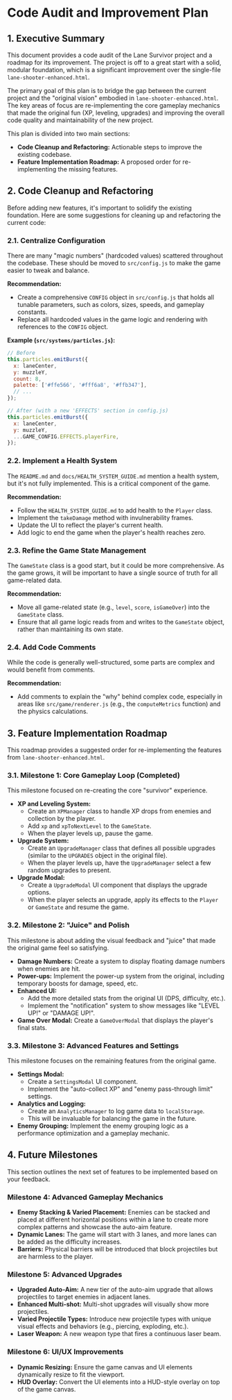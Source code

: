 # Code Audit and Improvement Plan

## 1. Executive Summary

This document provides a code audit of the Lane Survivor project and a roadmap for its improvement. The project is off to a great start with a solid, modular foundation, which is a significant improvement over the single-file `lane-shooter-enhanced.html`.

The primary goal of this plan is to bridge the gap between the current project and the "original vision" embodied in `lane-shooter-enhanced.html`. The key areas of focus are re-implementing the core gameplay mechanics that made the original fun (XP, leveling, upgrades) and improving the overall code quality and maintainability of the new project.

This plan is divided into two main sections:
*   **Code Cleanup and Refactoring:** Actionable steps to improve the existing codebase.
*   **Feature Implementation Roadmap:** A proposed order for re-implementing the missing features.

## 2. Code Cleanup and Refactoring

Before adding new features, it's important to solidify the existing foundation. Here are some suggestions for cleaning up and refactoring the current code:

### 2.1. Centralize Configuration

There are many "magic numbers" (hardcoded values) scattered throughout the codebase. These should be moved to `src/config.js` to make the game easier to tweak and balance.

**Recommendation:**

*   Create a comprehensive `CONFIG` object in `src/config.js` that holds all tunable parameters, such as colors, sizes, speeds, and gameplay constants.
*   Replace all hardcoded values in the game logic and rendering with references to the `CONFIG` object.

**Example (`src/systems/particles.js`):**

```javascript
// Before
this.particles.emitBurst({
  x: laneCenter,
  y: muzzleY,
  count: 8,
  palette: ['#ffe566', '#fff6a8', '#ffb347'],
  // ...
});

// After (with a new 'EFFECTS' section in config.js)
this.particles.emitBurst({
  x: laneCenter,
  y: muzzleY,
  ...GAME_CONFIG.EFFECTS.playerFire,
});
```

### 2.2. Implement a Health System

The `README.md` and `docs/HEALTH_SYSTEM_GUIDE.md` mention a health system, but it's not fully implemented. This is a critical component of the game.

**Recommendation:**

*   Follow the `HEALTH_SYSTEM_GUIDE.md` to add health to the `Player` class.
*   Implement the `takeDamage` method with invulnerability frames.
*   Update the UI to reflect the player's current health.
*   Add logic to end the game when the player's health reaches zero.

### 2.3. Refine the Game State Management

The `GameState` class is a good start, but it could be more comprehensive. As the game grows, it will be important to have a single source of truth for all game-related data.

**Recommendation:**

*   Move all game-related state (e.g., `level`, `score`, `isGameOver`) into the `GameState` class.
*   Ensure that all game logic reads from and writes to the `GameState` object, rather than maintaining its own state.

### 2.4. Add Code Comments

While the code is generally well-structured, some parts are complex and would benefit from comments.

**Recommendation:**

*   Add comments to explain the "why" behind complex code, especially in areas like `src/game/renderer.js` (e.g., the `computeMetrics` function) and the physics calculations.

## 3. Feature Implementation Roadmap

This roadmap provides a suggested order for re-implementing the features from `lane-shooter-enhanced.html`.

### 3.1. Milestone 1: Core Gameplay Loop (Completed)

This milestone focused on re-creating the core "survivor" experience.

*   **XP and Leveling System:**
    *   Create an `XPManager` class to handle XP drops from enemies and collection by the player.
    *   Add `xp` and `xpToNextLevel` to the `GameState`.
    *   When the player levels up, pause the game.
*   **Upgrade System:**
    *   Create an `UpgradeManager` class that defines all possible upgrades (similar to the `UPGRADES` object in the original file).
    *   When the player levels up, have the `UpgradeManager` select a few random upgrades to present.
*   **Upgrade Modal:**
    *   Create a `UpgradeModal` UI component that displays the upgrade options.
    *   When the player selects an upgrade, apply its effects to the `Player` or `GameState` and resume the game.

### 3.2. Milestone 2: "Juice" and Polish

This milestone is about adding the visual feedback and "juice" that made the original game feel so satisfying.

*   **Damage Numbers:** Create a system to display floating damage numbers when enemies are hit.
*   **Power-ups:** Implement the power-up system from the original, including temporary boosts for damage, speed, etc.
*   **Enhanced UI:**
    *   Add the more detailed stats from the original UI (DPS, difficulty, etc.).
    *   Implement the "notification" system to show messages like "LEVEL UP!" or "DAMAGE UP!".
*   **Game Over Modal:** Create a `GameOverModal` that displays the player's final stats.

### 3.3. Milestone 3: Advanced Features and Settings

This milestone focuses on the remaining features from the original game.

*   **Settings Modal:**
    *   Create a `SettingsModal` UI component.
    *   Implement the "auto-collect XP" and "enemy pass-through limit" settings.
*   **Analytics and Logging:**
    *   Create an `AnalyticsManager` to log game data to `localStorage`.
    *   This will be invaluable for balancing the game in the future.
*   **Enemy Grouping:** Implement the enemy grouping logic as a performance optimization and a gameplay mechanic.

## 4. Future Milestones

This section outlines the next set of features to be implemented based on your feedback.

### Milestone 4: Advanced Gameplay Mechanics

*   **Enemy Stacking & Varied Placement:** Enemies can be stacked and placed at different horizontal positions within a lane to create more complex patterns and showcase the auto-aim feature.
*   **Dynamic Lanes:** The game will start with 3 lanes, and more lanes can be added as the difficulty increases.
*   **Barriers:** Physical barriers will be introduced that block projectiles but are harmless to the player.

### Milestone 5: Advanced Upgrades

*   **Upgraded Auto-Aim:** A new tier of the auto-aim upgrade that allows projectiles to target enemies in adjacent lanes.
*   **Enhanced Multi-shot:** Multi-shot upgrades will visually show more projectiles.
*   **Varied Projectile Types:** Introduce new projectile types with unique visual effects and behaviors (e.g., piercing, exploding, etc.).
*   **Laser Weapon:** A new weapon type that fires a continuous laser beam.

### Milestone 6: UI/UX Improvements

*   **Dynamic Resizing:** Ensure the game canvas and UI elements dynamically resize to fit the viewport.
*   **HUD Overlay:** Convert the UI elements into a HUD-style overlay on top of the game canvas.